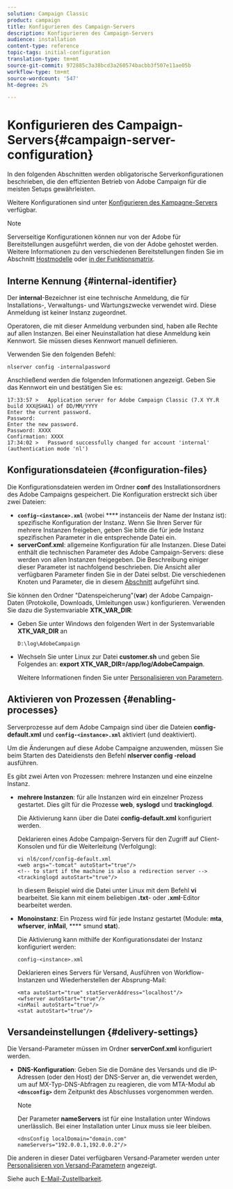 ```yaml
---
solution: Campaign Classic
product: campaign
title: Konfigurieren des Campaign-Servers
description: Konfigurieren des Campaign-Servers
audience: installation
content-type: reference
topic-tags: initial-configuration
translation-type: tm+mt
source-git-commit: 972885c3a38bcd3a260574bacbb3f507e11ae05b
workflow-type: tm+mt
source-wordcount: '547'
ht-degree: 2%

---
```



# Konfigurieren des Campaign-Servers{#campaign-server-configuration}

In den folgenden Abschnitten werden obligatorische Serverkonfigurationen beschrieben, die den effizienten Betrieb von Adobe Campaign für die meisten Setups gewährleisten.

Weitere Konfigurationen sind unter [Konfigurieren des Kampagne-Servers](../../installation/using/configuring-campaign-server.md) verfügbar.

>[!NOTE]
>
>Serverseitige Konfigurationen können nur von der Adobe für Bereitstellungen ausgeführt werden, die von der Adobe gehostet werden. Weitere Informationen zu den verschiedenen Bereitstellungen finden Sie im Abschnitt [Hostmodelle](../../installation/using/hosting-models.md) oder [in der Funktionsmatrix](../../installation/using/capability-matrix.md).

## Interne Kennung {#internal-identifier}

Der **internal**-Bezeichner ist eine technische Anmeldung, die für Installations-, Verwaltungs- und Wartungszwecke verwendet wird. Diese Anmeldung ist keiner Instanz zugeordnet.

Operatoren, die mit dieser Anmeldung verbunden sind, haben alle Rechte auf allen Instanzen. Bei einer Neuinstallation hat diese Anmeldung kein Kennwort. Sie müssen dieses Kennwort manuell definieren.

Verwenden Sie den folgenden Befehl:

```
nlserver config -internalpassword
```

Anschließend werden die folgenden Informationen angezeigt. Geben Sie das Kennwort ein und bestätigen Sie es:

```
17:33:57 >   Application server for Adobe Campaign Classic (7.X YY.R build XXX@SHA1) of DD/MM/YYYY
Enter the current password.
Password:
Enter the new password.
Password: XXXX
Confirmation: XXXX
17:34:02 >   Password successfully changed for account 'internal' (authentication mode 'nl')
```

## Konfigurationsdateien {#configuration-files}

Die Konfigurationsdateien werden im Ordner **conf** des Installationsordners des Adobe Campaigns gespeichert. Die Konfiguration erstreckt sich über zwei Dateien:

* **`config-<instance>.xml`** (wobei  **** instanceiis der Name der Instanz ist): spezifische Konfiguration der Instanz. Wenn Sie Ihren Server für mehrere Instanzen freigeben, geben Sie bitte die für jede Instanz spezifischen Parameter in die entsprechende Datei ein.
* **serverConf.xml**: allgemeine Konfiguration für alle Instanzen. Diese Datei enthält die technischen Parameter des Adobe Campaign-Servers: diese werden von allen Instanzen freigegeben. Die Beschreibung einiger dieser Parameter ist nachfolgend beschrieben. Die Ansicht aller verfügbaren Parameter finden Sie in der Datei selbst. Die verschiedenen Knoten und Parameter, die in diesem [Abschnitt](../../installation/using/the-server-configuration-file.md) aufgeführt sind.

Sie können den Ordner &quot;Datenspeicherung&quot;(**var**) der Adobe Campaign-Daten (Protokolle, Downloads, Umleitungen usw.) konfigurieren. Verwenden Sie dazu die Systemvariable **XTK_VAR_DIR**:

* Geben Sie unter Windows den folgenden Wert in der Systemvariable **XTK_VAR_DIR** an

   ```
   D:\log\AdobeCampaign
   ```

* Wechseln Sie unter Linux zur Datei **customer.sh** und geben Sie Folgendes an: **export XTK_VAR_DIR=/app/log/AdobeCampaign**.

   Weitere Informationen finden Sie unter [Personalisieren von Parametern](../../installation/using/installing-packages-with-linux.md#personalizing-parameters).

## Aktivieren von Prozessen {#enabling-processes}

Serverprozesse auf dem Adobe Campaign sind über die Dateien **config-default.xml** und **`config-<instance>.xml`** aktiviert (und deaktiviert).

Um die Änderungen auf diese Adobe Campaigne anzuwenden, müssen Sie beim Starten des Dateidiensts den Befehl **nlserver config -reload** ausführen.

Es gibt zwei Arten von Prozessen: mehrere Instanzen und eine einzelne Instanz.

* **mehrere Instanzen**: für alle Instanzen wird ein einzelner Prozess gestartet. Dies gilt für die Prozesse **web**, **syslogd** und **trackinglogd**.

   Die Aktivierung kann über die Datei **config-default.xml** konfiguriert werden.

   Deklarieren eines Adobe Campaign-Servers für den Zugriff auf Client-Konsolen und für die Weiterleitung (Verfolgung):

   ```
   vi nl6/conf/config-default.xml
   <web args="-tomcat" autoStart="true"/>  
   <!-- to start if the machine is also a redirection server -->  
   <trackinglogd autoStart="true"/>
   ```

   In diesem Beispiel wird die Datei unter Linux mit dem Befehl **vi** bearbeitet. Sie kann mit einem beliebigen **.txt**- oder **.xml**-Editor bearbeitet werden.

* **Monoinstanz**: Ein Prozess wird für jede Instanz gestartet (Module:  **mta**,  **wfserver**,  **inMail**,  **** smund  **stat**).

   Die Aktivierung kann mithilfe der Konfigurationsdatei der Instanz konfiguriert werden:

   ```
   config-<instance>.xml
   ```

   Deklarieren eines Servers für Versand, Ausführen von Workflow-Instanzen und Wiederherstellen der Absprung-Mail:

   ```
   <mta autoStart="true" statServerAddress="localhost"/>
   <wfserver autoStart="true"/>  
   <inMail autoStart="true"/>
   <stat autoStart="true"/>
   ```

## Versandeinstellungen {#delivery-settings}

Die Versand-Parameter müssen im Ordner **serverConf.xml** konfiguriert werden.

* **DNS-Konfiguration**: Geben Sie die Domäne des Versands und die IP-Adressen (oder den Host) der DNS-Server an, die verwendet werden, um auf MX-Typ-DNS-Abfragen zu reagieren, die vom MTA-Modul ab  **`<dnsconfig>`** dem Zeitpunkt des Abschlusses vorgenommen werden.

   >[!NOTE]
   >
   >Der Parameter **nameServers** ist für eine Installation unter Windows unerlässlich. Bei einer Installation unter Linux muss sie leer bleiben.

   ```
   <dnsConfig localDomain="domain.com" nameServers="192.0.0.1,192.0.0.2"/>
   ```

Die anderen in dieser Datei verfügbaren Versand-Parameter werden unter [Personalisieren von Versand-Parametern](../../installation/using/configuring-campaign-server.md#personalizing-delivery-parameters) angezeigt.

Siehe auch [E-Mail-Zustellbarkeit](../../installation/using/email-deliverability.md).
